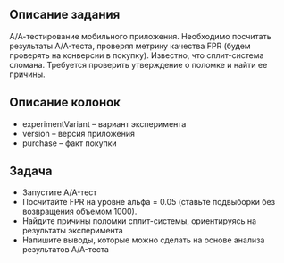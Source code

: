 ## Описание задания

А/А-тестирование мобильного приложения. 
Необходимо посчитать результаты A/A-теста, проверяя метрику качества FPR (будем проверять на конверсии в покупку). Известно, что сплит-система сломана. Требуется проверить утверждение о поломке и найти ее причины.

 

## Описание колонок
- experimentVariant – вариант эксперимента
- version – версия приложения
- purchase – факт покупки
 

## Задача
* Запустите A/A-тест
* Посчитайте FPR на уровне альфа = 0.05 (ставьте подвыборки без возвращения объемом 1000).
* Найдите причины поломки сплит-системы, ориентируясь на результаты эксперимента
* Напишите выводы, которые можно сделать на основе анализа результатов A/A-теста
